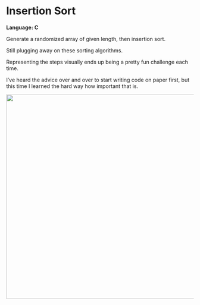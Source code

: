 # Insertion Sort
<strong>Language: C</strong>

Generate a randomized array of given length, then insertion sort.

Still plugging away on these sorting algorithms. 

Representing the steps visually ends up being a pretty fun challenge each time.

I’ve heard the advice over and over to start writing code on paper first, but this time I learned the hard way how important that is. 

<a href="https://youtu.be/iynftNy7WjQ"><img src="http://i.imgur.com/HpthGky.png" width="550"></a>
